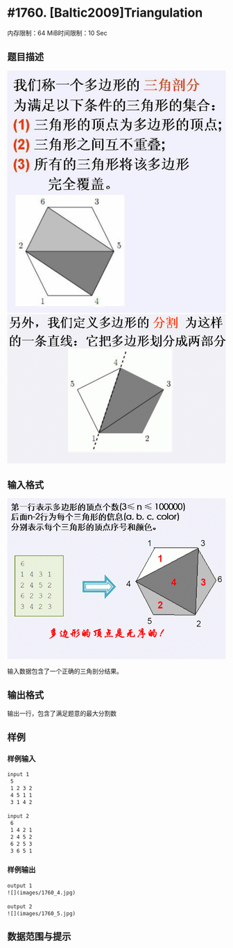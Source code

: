 # #1760. [Baltic2009]Triangulation

内存限制：64 MiB时间限制：10 Sec

## 题目描述

![](images/1760_1.jpg)![](images/1760_2.jpg)

## 输入格式

![](images/1760_3.jpg)

输入数据包含了一个正确的三角剖分结果。



## 输出格式

输出一行，包含了满足题意的最大分割数

## 样例

### 样例输入

    
    input 1
     5                                      
     1 2 3 2                             
     4 5 1 1                             
     3 1 4 2 
    
    input 2
     6                    
     1 4 2 1
     2 4 5 2
     6 2 5 3
     3 6 5 1
    

### 样例输出

    
    output 1
    ![](images/1760_4.jpg)
    
    output 2
    ![](images/1760_5.jpg)
    

## 数据范围与提示
